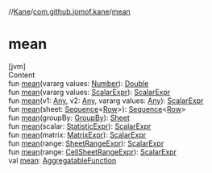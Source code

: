 //[Kane](../index.md)/[com.github.jomof.kane](index.md)/[mean](mean.md)



# mean  
[jvm]  
Content  
fun [mean](mean.md)(vararg values: [Number](https://kotlinlang.org/api/latest/jvm/stdlib/kotlin/-number/index.html)): [Double](https://kotlinlang.org/api/latest/jvm/stdlib/kotlin/-double/index.html)  
fun [mean](mean.md)(vararg values: [ScalarExpr](-scalar-expr/index.md)): [ScalarExpr](-scalar-expr/index.md)  
fun [mean](mean.md)(v1: [Any](https://kotlinlang.org/api/latest/jvm/stdlib/kotlin/-any/index.html), v2: [Any](https://kotlinlang.org/api/latest/jvm/stdlib/kotlin/-any/index.html), vararg values: [Any](https://kotlinlang.org/api/latest/jvm/stdlib/kotlin/-any/index.html)): [ScalarExpr](-scalar-expr/index.md)  
fun [mean](mean.md)(sheet: [Sequence](https://kotlinlang.org/api/latest/jvm/stdlib/kotlin.sequences/-sequence/index.html)<[Row](-row/index.md)>): [Sequence](https://kotlinlang.org/api/latest/jvm/stdlib/kotlin.sequences/-sequence/index.html)<[Row](-row/index.md)>  
fun [mean](mean.md)(groupBy: [GroupBy](../com.github.jomof.kane.impl.sheet/-group-by/index.md)): [Sheet](../com.github.jomof.kane.impl.sheet/-sheet/index.md)  
fun [mean](mean.md)(scalar: [StatisticExpr](-statistic-expr/index.md)): [ScalarExpr](-scalar-expr/index.md)  
fun [mean](mean.md)(matrix: [MatrixExpr](-matrix-expr/index.md)): [ScalarExpr](-scalar-expr/index.md)  
fun [mean](mean.md)(range: [SheetRangeExpr](../com.github.jomof.kane.impl.sheet/-sheet-range-expr/index.md)): [ScalarExpr](-scalar-expr/index.md)  
fun [mean](mean.md)(range: [CellSheetRangeExpr](../com.github.jomof.kane.impl.sheet/-cell-sheet-range-expr/index.md)): [ScalarExpr](-scalar-expr/index.md)  
val [mean](mean.md): [AggregatableFunction](../com.github.jomof.kane.impl.functions/-aggregatable-function/index.md)  



